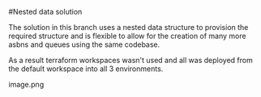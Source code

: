 #Nested data solution

The solution in this branch uses a nested data structure to provision the required structure and is flexible to allow for the creation of many more asbns and queues using the same codebase.

As a result terraform workspaces wasn't used and all was deployed from the default workspace into all 3 environments.

image.png